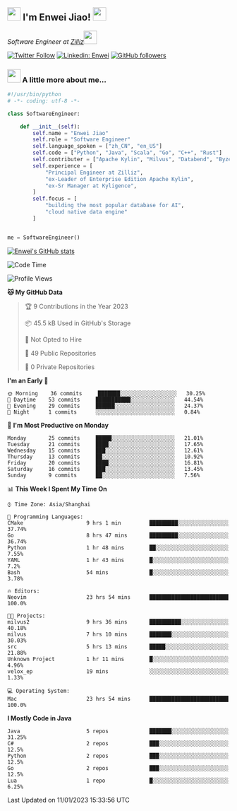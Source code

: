 <h2><img src="https://emojis.slackmojis.com/emojis/images/1531849430/4246/blob-sunglasses.gif?1531849430" width="30"/> I'm  Enwei Jiao! <img src="https://media.giphy.com/media/juBt25nT1KGys/giphy.gif" width=30> </h2>
<!-- <img align='right' src="https://media.giphy.com/media/M9gbBd9nbDrOTu1Mqx/giphy.gif" width="230"> -->
<p><em>Software Engineer at <a href="https://zilliz.com/">Zilliz</a><img src="https://media.giphy.com/media/WUlplcMpOCEmTGBtBW/giphy.gif" width="30"></em></p>

[![Twitter Follow](https://img.shields.io/twitter/follow/misteranmol?label=Follow)](https://twitter.com/intent/follow?screen_name=EnweiJiao)
[![Linkedin: Enwei](https://img.shields.io/badge/-enwei-blue?style=&logo=Linkedin&logoColor=white&link=https://www.linkedin.com/in/enwei-jiao-41192a97)](https://www.linkedin.com/in/enwei-jiao-41192a97/)
[![GitHub followers](https://img.shields.io/github/followers/jiaoew1991?label=Follow&style=social)](https://github.com/jiaoew1991)


### <img src="https://media.giphy.com/media/VgCDAzcKvsR6OM0uWg/giphy.gif" width="30"> A little more about me...  

```python
#!/usr/bin/python
# -*- coding: utf-8 -*-

class SoftwareEngineer:

    def __init__(self):
        self.name = "Enwei Jiao"
        self.role = "Software Engineer"
        self.language_spoken = ["zh_CN", "en_US"]
        self.code = ["Python", "Java", "Scala", "Go", "C++", "Rust"]
        self.contributer = ["Apache Kylin", "Milvus", "Databend", "Byzer-Lang"]
        self.experience = [
            "Principal Engineer at Zilliz",
            "ex-Leader of Enterprise Edition Apache Kylin",
            "ex-Sr Manager at Kyligence",
        ]
        self.focus = [
            "building the most popular database for AI",
            "cloud native data engine"
        ]


me = SoftwareEngineer()
```

[![Enwei's GitHub stats](https://github-readme-stats.vercel.app/api?username=jiaoew1991&count_private=true&show_icons=true)](https://github.com/jiaoew1991/jiaoew1991)

<!-- [![Top Langs](https://github-readme-stats.vercel.app/api/top-langs/?username=jiaoew1991&layout=compact)](https://github.com/jiaoew1991/jiaoew1991) -->

<!--START_SECTION:waka-->
![Code Time](http://img.shields.io/badge/Code%20Time-428%20hrs%2032%20mins-blue)

![Profile Views](http://img.shields.io/badge/Profile%20Views-1-blue)

**🐱 My GitHub Data** 

> 🏆 9 Contributions in the Year 2023
 > 
> 📦 45.5 kB Used in GitHub's Storage 
 > 
> 🚫 Not Opted to Hire
 > 
> 📜 49 Public Repositories 
 > 
> 🔑 0 Private Repositories  
 > 
**I'm an Early 🐤** 

```text
🌞 Morning    36 commits     ███████░░░░░░░░░░░░░░░░░░   30.25% 
🌆 Daytime    53 commits     ███████████░░░░░░░░░░░░░░   44.54% 
🌃 Evening    29 commits     ██████░░░░░░░░░░░░░░░░░░░   24.37% 
🌙 Night      1 commits      ░░░░░░░░░░░░░░░░░░░░░░░░░   0.84%

```
📅 **I'm Most Productive on Monday** 

```text
Monday       25 commits     █████░░░░░░░░░░░░░░░░░░░░   21.01% 
Tuesday      21 commits     ████░░░░░░░░░░░░░░░░░░░░░   17.65% 
Wednesday    15 commits     ███░░░░░░░░░░░░░░░░░░░░░░   12.61% 
Thursday     13 commits     ██░░░░░░░░░░░░░░░░░░░░░░░   10.92% 
Friday       20 commits     ████░░░░░░░░░░░░░░░░░░░░░   16.81% 
Saturday     16 commits     ███░░░░░░░░░░░░░░░░░░░░░░   13.45% 
Sunday       9 commits      ██░░░░░░░░░░░░░░░░░░░░░░░   7.56%

```


📊 **This Week I Spent My Time On** 

```text
⌚︎ Time Zone: Asia/Shanghai

💬 Programming Languages: 
CMake                    9 hrs 1 min         █████████░░░░░░░░░░░░░░░░   37.74% 
Go                       8 hrs 47 mins       █████████░░░░░░░░░░░░░░░░   36.74% 
Python                   1 hr 48 mins        ██░░░░░░░░░░░░░░░░░░░░░░░   7.55% 
YAML                     1 hr 43 mins        █░░░░░░░░░░░░░░░░░░░░░░░░   7.2% 
Bash                     54 mins             █░░░░░░░░░░░░░░░░░░░░░░░░   3.78%

🔥 Editors: 
Neovim                   23 hrs 54 mins      █████████████████████████   100.0%

🐱‍💻 Projects: 
milvus2                  9 hrs 36 mins       ██████████░░░░░░░░░░░░░░░   40.18% 
milvus                   7 hrs 10 mins       ███████░░░░░░░░░░░░░░░░░░   30.03% 
src                      5 hrs 13 mins       █████░░░░░░░░░░░░░░░░░░░░   21.88% 
Unknown Project          1 hr 11 mins        █░░░░░░░░░░░░░░░░░░░░░░░░   4.96% 
velox_ep                 19 mins             ░░░░░░░░░░░░░░░░░░░░░░░░░   1.33%

💻 Operating System: 
Mac                      23 hrs 54 mins      █████████████████████████   100.0%

```

**I Mostly Code in Java** 

```text
Java                     5 repos             ███████░░░░░░░░░░░░░░░░░░   31.25% 
C#                       2 repos             ███░░░░░░░░░░░░░░░░░░░░░░   12.5% 
Python                   2 repos             ███░░░░░░░░░░░░░░░░░░░░░░   12.5% 
Go                       2 repos             ███░░░░░░░░░░░░░░░░░░░░░░   12.5% 
Lua                      1 repo              █░░░░░░░░░░░░░░░░░░░░░░░░   6.25%

```



 Last Updated on 11/01/2023 15:33:56 UTC
<!--END_SECTION:waka-->

